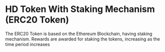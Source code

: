 # HD Token With Staking Mechanism (ERC20 Token)

The ERC20 Token is based on the Ethereum Blockchain, having staking mechanism. Rewards are awarded for staking the tokens, increasing as the time period increases
